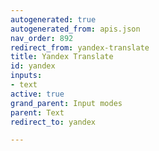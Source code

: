 ```yaml
---
autogenerated: true
autogenerated_from: apis.json
nav_order: 892
redirect_from: yandex-translate
title: Yandex Translate
id: yandex
inputs:
- text
active: true
grand_parent: Input modes
parent: Text
redirect_to: yandex

---
```


